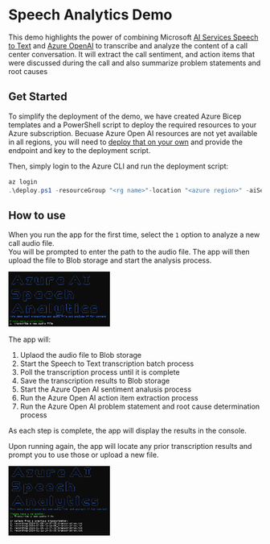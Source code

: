 # Speech Analytics Demo
This demo highlights the power of combining Microsoft [AI Services Speech to Text](https://learn.microsoft.com/en-us/azure/ai-services/speech-service/) and [Azure OpenAI](https://azure.microsoft.com/en-us/products/ai-services/openai-service) to transcribe and analyze the content of a call center conversation.
It will extract the call sentiment, and action items that were discussed during the call and also summarize problem statements and root causes


## Get Started

To simplify the deployment of the demo, we have created Azure Bicep templates and a PowerShell script to deploy the required resources to your Azure subscription. Becuase Azure Open AI resources are not yet available in all regions, you will need to [deploy that on your own](https://learn.microsoft.com/en-us/azure/ai-services/openai/how-to/create-resource?pivots=web-portal) and provide the endpoint and key to the deployment script.

Then, simply login to the Azure CLI and run the deployment script:

``` PowerShell
az login
.\deploy.ps1 -resourceGroup "<rg name>"-location "<azure region>" -aiServicesAcctName "<ai svc name>" -storageAcctName "<storage acct>" -azureOpenAiEndpoint "<exising AOAI endpoint>" -azureOpenAiKey "<existing AOAI key>"
```



## How to use

When you run the app for the first time, select the `1` option to analyze a new call audio file.\
You will be prompted to enter the path to the audio file. The app will then upload the file to Blob storage and start the analysis process.

<img src="images/first_run.png" width="40%">

The app will:
1. Uplaod the audio file to Blob storage
2. Start the Speech to Text transcription batch process
3. Poll the transcription process until it is complete
4. Save the transcription results to Blob storage
5. Start the Azure Open AI sentiment analusis process
6. Run the Azure Open AI action item extraction process
7. Run the Azure Open AI problem statement and root cause determination process

As each step is complete, the app will display the results in the console.

Upon running again, the app will locate any prior transcription results and prompt you to use those or upload a new file.

<img src="images/subsequent_run.png" width="40%">


